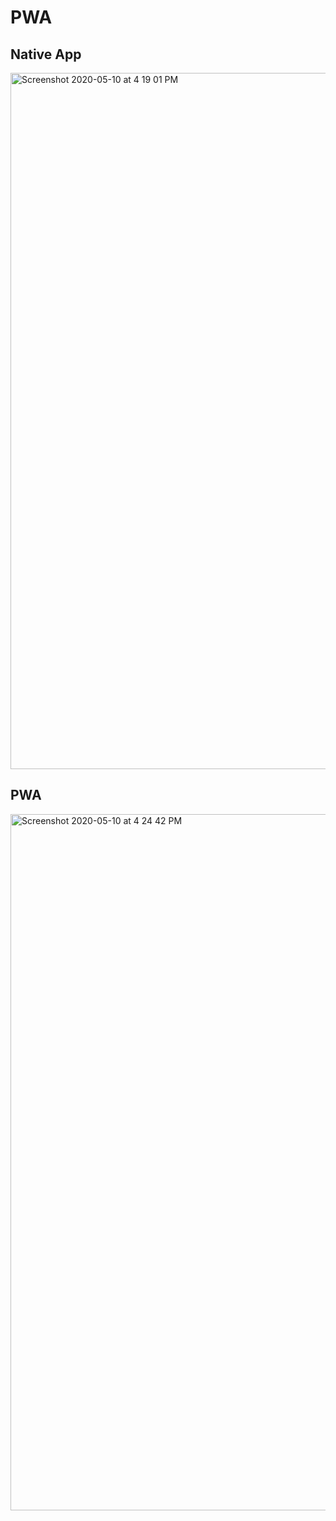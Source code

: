 # PWA
## Native App
<img width="1114" alt="Screenshot 2020-05-10 at 4 19 01 PM" src="https://user-images.githubusercontent.com/30646609/81497137-3355ac80-92da-11ea-968c-489214f7b69d.png">

## PWA
<img width="1114" alt="Screenshot 2020-05-10 at 4 24 42 PM" src="https://user-images.githubusercontent.com/30646609/81497241-d3abd100-92da-11ea-9ac8-6af8094ffc9e.png">
